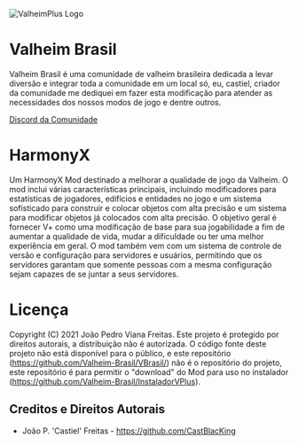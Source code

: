 ![ValheimPlus Logo](https://i.imgur.com/iF2Z0Wo.png)
# Valheim Brasil
Valheim Brasil é uma comunidade de valheim brasileira dedicada a levar diversão e integrar toda a comunidade em um local só, eu, castiel, criador da comunidade me dediquei em fazer esta modificação para atender as necessidades dos nossos modos de jogo e dentre outros.

[Discord da Comunidade](https://discord.gg/2FJmVXfWzv)

# HarmonyX
Um HarmonyX Mod destinado a melhorar a qualidade de jogo da Valheim. O mod inclui várias características principais, incluindo modificadores para estatísticas de jogadores, edifícios e entidades no jogo e um sistema sofisticado para construir e colocar objetos com alta precisão e um sistema para modificar objetos já colocados com alta precisão. O objetivo geral é fornecer V+ como uma modificação de base para sua jogabilidade a fim de aumentar a qualidade de vida, mudar a dificuldade ou ter uma melhor experiência em geral. O mod também vem com um sistema de controle de versão e configuração para servidores e usuários, permitindo que os servidores garantam que somente pessoas com a mesma configuração sejam capazes de se juntar a seus servidores.

# Licença
Copyright (C) 2021 João Pedro Viana Freitas.
Este projeto é protegido por direitos autorais, a distribuição não é autorizada.
O código fonte deste projeto não está disponível para o público, e este repositório (https://github.com/Valheim-Brasil/VBrasil/) não é o repositório do projeto, este repositório é para permitir o "download" do Mod para uso no instalador (https://github.com/Valheim-Brasil/InstaladorVPlus).

## Creditos e Direitos Autorais
* João P. 'Castiel' Freitas - https://github.com/CastBlacKing
